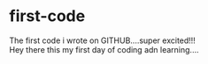 # first-code
The first code i wrote on GITHUB....super excited!!!
<br>
Hey there this my first day of coding adn learning....
